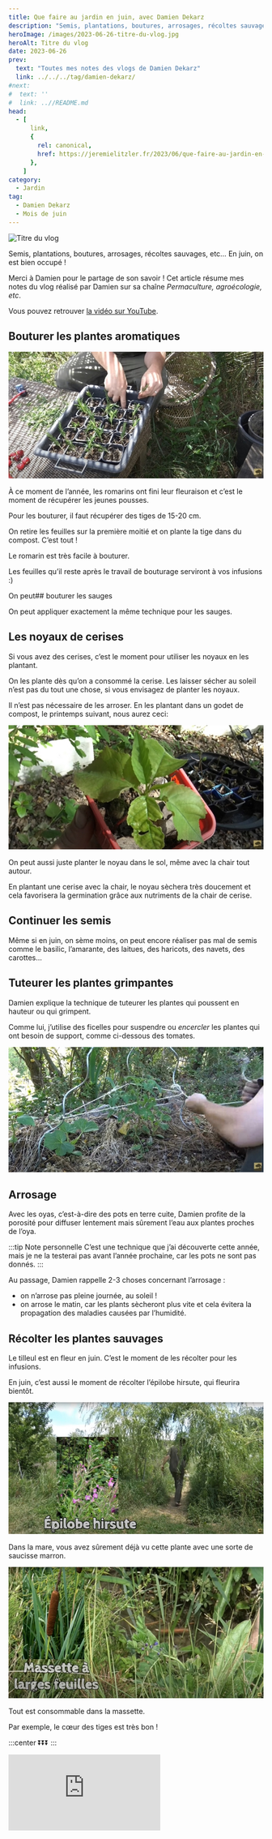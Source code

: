 ```yaml
---
title: Que faire au jardin en juin, avec Damien Dekarz
description: "Semis, plantations, boutures, arrosages, récoltes sauvages, etc ... En juin, on est bien occupé !"
heroImage: /images/2023-06-26-titre-du-vlog.jpg
heroAlt: Titre du vlog
date: 2023-06-26
prev:
  text: "Toutes mes notes des vlogs de Damien Dekarz"
  link: ../../../tag/damien-dekarz/
#next:
#  text: ''
#  link: ..//README.md
head:
  - [
      link,
      {
        rel: canonical,
        href: https://jeremielitzler.fr/2023/06/que-faire-au-jardin-en-juin-damien-dekarz,
      },
    ]
category:
  - Jardin
tag:
  - Damien Dekarz
  - Mois de juin
---
```


![Titre du vlog](/images/2023-06-26-titre-du-vlog.jpg 'Crédits: image extraite du vlog de Damien Dekarz')

Semis, plantations, boutures, arrosages, récoltes sauvages, etc… En juin, on est bien occupé !

Merci à Damien pour le partage de son savoir ! Cet article résume mes notes du vlog réalisé par Damien sur sa chaîne _Permaculture, agroécologie, etc_.

<!-- more -->

Vous pouvez retrouver [la vidéo sur YouTube](https://www.youtube.com/watch?v=fYD0xdMedCA).

## Bouturer les plantes aromatiques

![Godets pour boutures de romarin](./images/godets-pour-boutures-de-romarin.jpg 'Crédits : image extraite du vlog de Damien Dekarz')

À ce moment de l’année, les romarins ont fini leur fleuraison et c’est le moment de récupérer les jeunes pousses.

Pour les bouturer, il faut récupérer des tiges de 15-20 cm.

On retire les feuilles sur la première moitié et on plante la tige dans du compost. C’est tout !

Le romarin est très facile à bouturer.

Les feuilles qu’il reste après le travail de bouturage serviront à vos infusions :)

On peut## bouturer les sauges

On peut appliquer exactement la même technique pour les sauges.

## Les noyaux de cerises

Si vous avez des cerises, c’est le moment pour utiliser les noyaux en les plantant.

On les plante dès qu’on a consommé la cerise. Les laisser sécher au soleil n’est pas du tout une chose, si vous envisagez de planter les noyaux.

Il n’est pas nécessaire de les arroser. En les plantant dans un godet de compost, le printemps suivant, nous aurez ceci:

![Un petit cerisier à la fin de l’hiver](./images/un-petit-cerisier-a-la-fin-de-l-hiver.jpg 'Crédits : image extraite du vlog de Damien Dekarz')

On peut aussi juste planter le noyau dans le sol, même avec la chair tout autour.

En plantant une cerise avec la chair, le noyau sèchera très doucement et cela favorisera la germination grâce aux nutriments de la chair de cerise.

## Continuer les semis

Même si en juin, on sème moins, on peut encore réaliser pas mal de semis comme le basilic, l’amarante, des laitues, des haricots, des navets, des carottes…

## Tuteurer les plantes grimpantes

Damien explique la technique de tuteurer les plantes qui poussent en hauteur ou qui grimpent.

Comme lui, j’utilise des ficelles pour suspendre ou _encercler_ les plantes qui ont besoin de support, comme ci-dessous des tomates.

![Des tomates encerclées par une ficelle pour la soutenir dans sa croissance](./images/des-tomates-encerclees-par-une-ficelle-pour-la-soutenir-dans-sa-croissance.jpg 'Crédits : image extraite du vlog de Damien Dekarz')

## Arrosage

Avec les oyas, c’est-à-dire des pots en terre cuite, Damien profite de la porosité pour diffuser lentement mais sûrement l’eau aux plantes proches de l’oya.

:::tip Note personnelle C’est une technique que j’ai découverte cette année, mais je ne la testerai pas avant l’année prochaine, car les pots ne sont pas donnés. :::

Au passage, Damien rappelle 2-3 choses concernant l’arrosage :

- on n’arrose pas pleine journée, au soleil !
- on arrose le matin, car les plants sècheront plus vite et cela évitera la propagation des maladies causées par l’humidité.

## Récolter les plantes sauvages

Le tilleul est en fleur en juin. C’est le moment de les récolter pour les infusions.

En juin, c’est aussi le moment de récolter l’épilobe hirsute, qui fleurira bientôt.

![Photo de l’épilobe hirsute](./images/photo-de-lepilobe-hirsute.jpg 'Crédits : image extraite du vlog de Damien Dekarz')

Dans la mare, vous avez sûrement déjà vu cette plante avec une sorte de saucisse marron.

![Massette à larges feuilles](./images/massette-a-larges-feuilles.jpg 'Crédits : image extraite du vlog de Damien Dekarz')

Tout est consommable dans la massette.

Par exemple, le cœur des tiges est très bon !

:::center ⏬⏬⏬ :::

<!-- markdownlint-disable MD033 -->
<p class="newsletter-wrapper"><iframe class="newsletter-embed" src="https://iamjeremie.substack.com/embed" frameborder="0" scrolling="no"></iframe></p>

